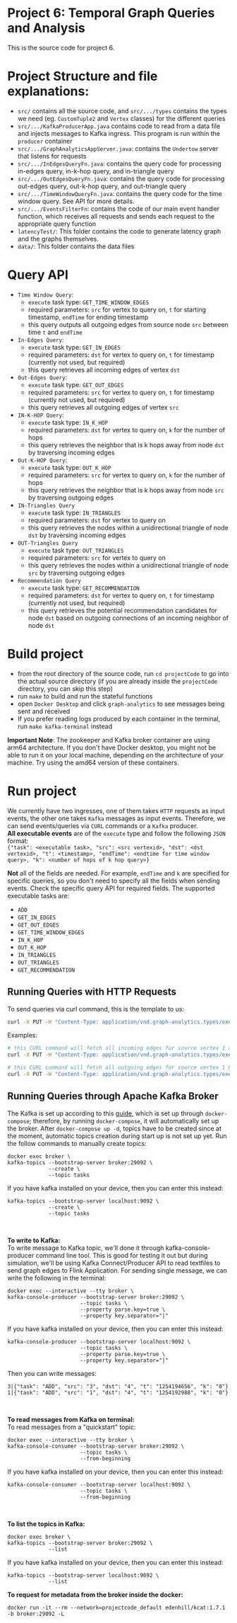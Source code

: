 # Project 6: Temporal Graph Queries and Analysis
This is the source code for project 6.

# Project Structure and file explanations:
* `src/` contains all the source code, and `src/.../types` contains the types we need (eg. `CustomTuple2` and `Vertex` classes) for the different queries
* `src/.../KafkaProducerApp.java` contains code to read from a data file and injects messages to Kafka ingress. This program is run within the `producer` container
* `src/.../GraphAnalyticsAppServer.java`: contains the `Undertow` server that listens for requests
* `src/.../InEdgesQueryFn.java`: contains the query code for processing in-edges query, in-k-hop query, and in-triangle query
* `src/.../OutEdgesQueryFn.java`: contains the query code for processing out-edges query, out-k-hop query, and out-triangle query
* `src/.../TimeWindowQueryFn.java`: contains the query code for the time window query. See API for more details.
* `src/.../EventsFilterFn`: contains the code of our main event handler function, which receives all requests and sends each request to the appropriate query function
* `latencyTest/`: This folder contains the code to generate latency graph and the graphs themselves.
* `data/`: This folder contains the data files

# Query API
* `Time Window Query`:
    * `execute` task type: `GET_TIME_WINDOW_EDGES`
    * required parameters: `src` for vertex to query on, `t` for starting timestamp, `endTime` for ending timestamp
    * this query outputs all outgoing edges from source node `src` between time `t` and `endTime`
* `In-Edges Query`:
  * `execute` task type: `GET_IN_EDGES`
  * required parameters: `dst` for vertex to query on, `t` for timestamp (currently not used, but required)
  * this query retrieves all incoming edges of vertex `dst`
* `Out-Edges Query`:
  * `execute` task type: `GET_OUT_EDGES`
  * required parameters: `src` for vertex to query on, `t` for timestamp (currently not used, but required)
  * this query retrieves all outgoing edges of vertex `src`
* `IN-K-HOP Query`:
  * `execute` task type: `IN_K_HOP`
  * required parameters: `dst` for vertex to query on, `k` for the number of hops
  * this query retrieves the neighbor that is k hops away from node `dst` by traversing incoming edges
* `Out-K-HOP Query`:
  * `execute` task type: `OUT_K_HOP`
  * required parameters: `src` for vertex to query on, `k` for the number of hops
  * this query retrieves the neighbor that is k hops away from node `src` by traversing outgoing edges
* `IN-Triangles Query`
  * `execute` task type: `IN_TRIANGLES`
  * required parameters: `dst` for vertex to query on
  * this query retrieves the nodes within a unidirectional triangle of node `dst` by traversing incoming edges
* `OUT-Triangles Query`
  * `execute` task type: `OUT_TRIANGLES`
  * required parameters: `src` for vertex to query on
  * this query retrieves the nodes within a unidirectional triangle of node `src` by traversing outgoing edges
* `Recommendation Query`
  * `execute` task type: `GET_RECOMMENDATION`
  * required parameters: `dst` for vertex to query on, `t` for timestamp (currently not used, but required)
  * this query retrieves the potential recommendation candidates for node `dst` based on outgoing connections of an incoming neighbor of node `dst`

# Build project
* from the root directory of the source code, run `cd projectCode` to go into the actual source directory (if you are already inside the `projectCode` directory, you can skip this step)
* run `make` to build and run the stateful functions
* open `Docker Desktop` and click `graph-analytics` to see messages being sent and received
* If you prefer reading logs produced by each container in the terminal, run `make kafka-terminal` instead

__Important Note__: The zookeeper and Kafka broker container are using arm64 architecture. If you don't have Docker desktop, you might not be able to run it 
on your local machine, depending on the architecture of your machine. Try using the amd64 version of these containers.

# Run project
We currently have two ingresses, one of them takes `HTTP` requests as input events, the other one takes `Kafka` messages as
input events. Therefore, we can send events/queries via `CURL` commands or a `Kafka` producer.  
**All executable events** are of the `execute` type and follow the following `JSON` format:  
`{"task": <executable task>, "src": <src vertexid>, "dst": <dst vertexid>, "t": <timestamp>, "endTime": <endtime for time window query>, "k": <number of hops of k hop query>}`  

**Not** all of the fields are needed. For example, `endTime` and `k` are specified for specific queries, so you don't need to specify all
the fields when sending events. Check the specific query API for required fields.
The supported executable tasks are:
- `ADD`
- `GET_IN_EDGES`
- `GET_OUT_EDGES`
- `GET_TIME_WINDOW_EDGES`
- `IN_K_HOP`
- `OUT_K_HOP`
- `IN_TRIANGLES`
- `OUT_TRIANGLES`
- `GET_RECOMMENDATION`


## Running Queries with HTTP Requests
To send queries via curl command, this is the template to us:
```bash
curl -X PUT -H "Content-Type: application/vnd.graph-analytics.types/execute" -d <execute JSON> localhost:8090/graph-analytics.fns/filter/1
```

Examples:
```bash
# this CURL command will fetch all incoming edges for source vertex 1 at timestamp 123001
curl -X PUT -H "Content-Type: application/vnd.graph-analytics.types/execute" -d {"task": GET_IN_EDGES, "src": 1, "t": 123001} localhost:8090/graph-analytics.fns/filter/1

# this CURL command will fetch all outgoing edges for source vertex 1 BETWEEN 123001 <= t <= 125001
curl -X PUT -H "Content-Type: application/vnd.graph-analytics.types/execute" -d {"task": GET_TIME_WINDOW_EDGES), "src": 1, "t": 123001, "endTime": 125001} localhost:8090/graph-analytics.fns/filter/1
```

## Running Queries through Apache Kafka Broker
The Kafka is set up according to this [guide](https://developer.confluent.io/quickstart/kafka-docker/), which is set up through `docker-compose`; therefore, by running `docker-compose`, it will automatically set up the broker. After `docker-compose up -d`, topics have to be created since at the moment, automatic topics creation during start up is not set up yet. Run the follow commands to manually create topics:
```
docker exec broker \
kafka-topics --bootstrap-server broker:29092 \
             --create \
             --topic tasks
```
If you have kafka installed on your device, then you can enter this instead:
```
kafka-topics --bootstrap-server localhost:9092 \
             --create \
             --topic tasks
```
<br>

**To write to Kafka:** <br>
To write message to Kafka topic, we'll done it through kafka-console-producer command line tool. This is good for testing it out but during simulation, we'll be using Kafka Connect/Producer API to read textfiles to send graph edges to Flink Application. For sending single message, we can write the following in the terminal:
```
docker exec --interactive --tty broker \
kafka-console-producer --bootstrap-server broker:29092 \
                       --topic tasks \
                       --property parse.key=true \
                       --property key.separator="|"
```
If you have kafka installed on your device, then you can enter this instead:
```
kafka-console-producer --bootstrap-server localhost:9092 \
                       --topic tasks \
                       --property parse.key=true \
                       --property key.separator="|"
```
Then you can write messages:
```
3|{"task": "ADD", "src": "3", "dst": "4", "t": "1254194656", "k": "0"}
1|{"task": "ADD", "src": "1", "dst": "4", "t": "1254192988", "k": "0"}
```
<br>

**To read messages from Kafka on terminal:**<br>
To read messages from a "quickstart" topic:
```
docker exec --interactive --tty broker \
kafka-console-consumer --bootstrap-server broker:29092 \
                       --topic tasks \
                       --from-beginning
```

If you have kafka installed on your device, then you can enter this instead:
```
kafka-console-consumer --bootstrap-server localhost:9092 \
                       --topic tasks \
                       --from-beginning
```
<br>

**To list the topics in Kafka:** <br>
```
docker exec broker \
kafka-topics --bootstrap-server broker:29092 \
             --list
```
If you have kafka installed on your device, then you can enter this instead:
```
kafka-topics --bootstrap-server localhost:9092 \
             --list
```

**To request for metadata from the broker inside the docker:**
```
docker run -it --rm --network=projectcode_default edenhill/kcat:1.7.1 -b broker:29092 -L
```
